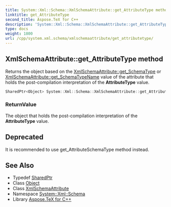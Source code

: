 ```yaml
---
title: System::Xml::Schema::XmlSchemaAttribute::get_AttributeType method
linktitle: get_AttributeType
second_title: Aspose.TeX for C++
description: 'System::Xml::Schema::XmlSchemaAttribute::get_AttributeType method. Returns the object based on the XmlSchemaAttribute::get_SchemaType or XmlSchemaAttribute::get_SchemaTypeName value of the attribute that holds the post-compilation interpretation of the AttributeType value in C++.'
type: docs
weight: 1800
url: /cpp/system.xml.schema/xmlschemaattribute/get_attributetype/
---
```

## XmlSchemaAttribute::get_AttributeType method


Returns the object based on the [XmlSchemaAttribute::get_SchemaType](../get_schematype/) or [XmlSchemaAttribute::get_SchemaTypeName](../get_schematypename/) value of the attribute that holds the post-compilation interpretation of the **AttributeType** value.

```cpp
SharedPtr<Object> System::Xml::Schema::XmlSchemaAttribute::get_AttributeType()
```


### ReturnValue

The object that holds the post-compilation interpretation of the **AttributeType** value.

## Deprecated
It is recommended to use get_AttributeSchemaType method instead. 

## See Also

* Typedef [SharedPtr](../../../system/sharedptr/)
* Class [Object](../../../system/object/)
* Class [XmlSchemaAttribute](../)
* Namespace [System::Xml::Schema](../../)
* Library [Aspose.TeX for C++](../../../)
